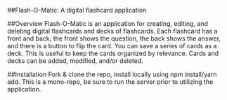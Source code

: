 ##Flash-O-Matic: A digital flashcard application

##Overview
Flash-O-Matic is an application for creating, editing, and deleting digital flashcards and decks of flashcards. Each flashcard has a front and back; the front shows the question, the back shows the answer, and there is a button to flip the card. You can save a series of cards as a deck. This is useful to keep the cards organized by relevance. Cards and decks can be added, modified, and/or deleted. 

##Installation
Fork & clone the repo, install locally using npm install/yarn add. This is a mono-repo, be sure to run the server prior to utilizing the application.

